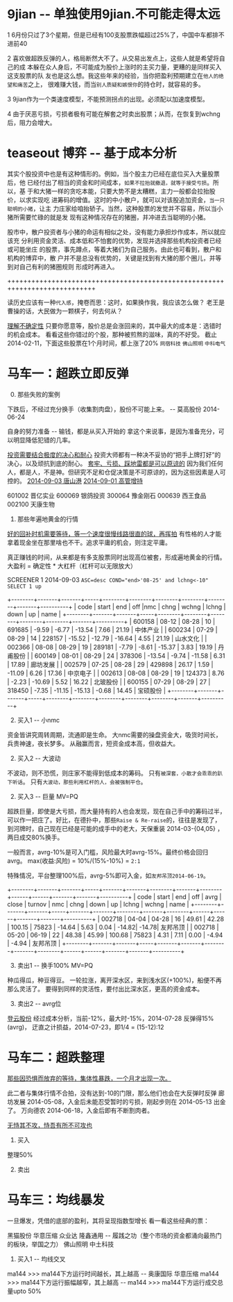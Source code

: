# 9jian -- 单独使用9jian.不可能走得太远

1 6月份只过了3个星期，但是已经有100支股票跌幅超过25%了，中国中车都排不进前40
  [](http://ww1.sinaimg.cn/bmiddle/8d354b32jw1et9ckc0yaij208v1qddx6.jpg)

2 喜欢做超跌反弹的人，格局断然大不了。从交易出发点上，这些人就是希望将自己的成
  本躲在众人身后，不可能成为股价上涨时的主买力量，更糟的是同样买入这支股票的队
  友也是这么想。我这些年来的经验，当你把盈利预期建立在`他人的绝望和痛苦`之上，
  很难赚大钱，而当`别人质疑和嫉恨你`的持仓时，就容易的多。

3 9jian作为一个类速度模型，不能预测拐点的出现。必须配以加速度模型。

4 由于厌恶亏损，亏损者极有可能在解套之时卖出股票；从而，在恢复到wchng后，阻力会增大。

# teaseout 博弈 -- 基于成本分析

  其实个股投资中也是有这种情形的。例如，当个股主力已经在底位买入大量股票后，他
  已经付出了相当的资金和时间成本，`如果不拉抬就撤退，就等于接受亏损`。所以，基
  于和大猪一样的贪吃本能，只要大势不是太糟糕，主力一般都会拉抬股价，以求实现吃
  进筹码的增值。这时的中小散户，就可以对该股追加资金，`当一只聪明的小猪`，让主
  力庄家给咱抬轿子。当然，这种股票的发觉并不容易，所以当小猪所需要忙碌的就是发
  现有这种情况存在的猪圈，并冲进去当聪明的小猪。

  股市中，散户投资者与小猪的命运有相似之处，没有能力承担炒作成本，所以就应该充
  分利用资金灵活、成本低和不怕套的优势，发现并选择那些机构投资者已经或可能坐庄
  的股票，事先蹲点，等着大猪们为自己服务。由此也可看到，散户和机构的博弈中，散
  户并不是总没有优势的，关键是找到有大猪的那个圈儿，并等到对自己有利的猪圈规则
  形成时再进入。

  ++++++++++++++++++++++++++++++++++++++++++++++++++++++++++++++++++++++++++++

  读历史应该有一种`代入感`，掩卷而思：这时，如果换作我，我应该怎么做？
  老王是曹操的话，大民做为一颗棋子，何去何从？

  [理解不确定性](如何少出错)
  只要你愿意等，股价总是会涨回来的，其中最大的成本是：选错时的机会成本。
  看看这些你错过的个股，那种被煎熬的滋味，真的不好受。
  截止2014-02-11，下面这些股票在1个月时间，都上涨了20%
  `网宿科技` `佛山照明` `中科电气`

# 马车一：超跌立即反弹

0. 那些失败的案例

  下跌后，不经过充分换手（收集割肉盘），股份不可能上来。 -- 莫高股份 2014-06-24

  自身的努力准备 -- 输钱，都是从买入开始的
  拿这个来说事，是因为准备充分，可以明显降低犯错的几率。

  [投资需要结合极度的决心和耐心]()
  投资大师都有一种决不妥协的“把手上牌打好”的决心，以及顽抗到底的耐心。
  [套牢、亏损、踩地雷都是可以原谅的]()
  因为我们任何人，都是人，不是神。但研究不足和仓促决策是不可原谅的，因为这些因素是人可控的。
  [2014-09-03 唐山港](不做功课，而在如此的高位买入，实为不可饶恕)
  [2014-09-01 高管增持](如果周一早上能花时间研究，更能有傲人战绩)

  601002  晋亿实业
  600069  银鸽投资
  300064  豫金刚石
  000639  西王食品
  002100  天康生物

1. 那些年遍地黄金的行情

  [好的回补时机需要等待，等一个速度很慢线路很直的球，再挥拍]()
  有性格的人才能拿着现金坐在那里啥也不干。追求平庸的机会，则注定平庸。

  真正赚钱的时间，从来都是有多支股票同时出现高位被套，形成遍地黄金的行情。
  大盈利 = 确定性 * 大杠杆（杠杆可以无限放大）

  SCREENER 1 2014-09-03
  `ASC=desc COND="end>'08-25' and lchng<-10" SELECT 1 up`

  +--------+-------+-------+-----+--------+--------+--------+--------+--------+-------+----------+
  | code   | start | end   | off |nmc     | chng   | wchng  | lchng  | down   | up    | name     |
  +--------+-------+-------+-----+--------+--------+--------+--------+--------+-------+----------+
  | 600158 | 08-12 | 08-28 |  10 | 691685 |  -9.59 |  -6.77 | -13.54 |   7.66 | 21.19 | 中体产业 |
  | 600234 | 07-29 | 08-29 |  14 | 228157 | -15.52 | -12.79 | -16.64 |   4.55 | 21.19 | 山水文化 |
  | 002366 | 08-08 | 08-29 |  19 | 289181 |  -7.79 |  -8.61 | -15.37 |   3.83 | 19.19 | 丹甫股份 |
  | 600149 | 08-01 | 08-29 |  24 | 378306 | -13.54 |  -9.74 | -11.58 |   6.31 | 17.89 | 廊坊发展 |
  | 002579 | 07-25 | 08-28 |  29 | 429898 |  26.17 |   1.59 | -11.09 |   6.26 | 17.36 | 中京电子 |
  | 002613 | 08-08 | 08-29 |  19 | 124373 |   8.76 |  -2.23 | -10.69 |   5.52 | 16.22 | 北玻股份 |
  | 600155 | 07-29 | 08-29 |  27 | 318450 |  -7.35 | -11.15 | -15.13 |  -0.68 | 14.45 | 宝硕股份 |
  +--------+-------+-------+-----+--------+--------+--------+--------+--------+-------+----------+

2. 买入1 -- 小nmc

  资金皆讲究周转周期，流通即是生命。
  大nmc需要的操盘资金大，吸货时间长，兵贵神速，夜长梦多。
  从融赢而言，短资金成本高，但收益大。

2. 买入2 -- 大波动

  不波动，则不恐慌，则庄家不能得到低成本的筹码。
  只有`被深套，小散才会乖乖的趴下听话`。
  只有`大波动，那些利用杠杆的人，会被强制平仓`。

2. 买入3 -- 巨量 MV=PQ

  超跌巨量，即使是大亏损，而大量持有的人也会发现，现在自己手中的筹码过半，
  可以作一把庄了。好比，在德扑中，那些`Raise & Re-raise`的，往往是发现了，
  到河牌时，自己现在已经是可能的成手中的老大，天保重装 2014-03-{04,05} ，
  两日成交80%换手。

  一般而言，avrg-10%是可入门槛，风险最大时avrg-15%。最终价格会回归avrg。
  max(收益:风险) = 10%/(15%-10%) = `2:1`

  特殊情况，平台整理100%后，avrg-5%即可入金，如`友邦吊顶2014-06-19`。

  +--------+-------+-------+-----+-------+-------+--------+-------+--------+------+------+-------+-------+----------+
  | code   | start | end   | off | avrg  | close | turnov | nmc   | chng   | down | up   | lchng | wchng | name     |
  +--------+-------+-------+-----+-------+-------+--------+-------+--------+------+------+-------+-------+----------+
  | 002718 | 04-04 | 04-28 |  16 | 49.61 | 42.28 | 100.15 | 75823 | -14.64 | 5.63 | 0.04 | -14.82| -14.78| 友邦吊顶 |
  | 002718 | 05-20 | 06-19 |  22 | 48.38 | 45.99 | 100.68 | 75823 | 4.31   | 7.11 | 0.00 | -4.94 | -4.94 | 友邦吊顶 |
  +--------+-------+-------+-----+-------+-------+--------+-------+--------+------+------+-------+-------+----------+

3. 卖出1 -- 换手100% MV=PQ

  种瓜得瓜，种豆得豆。
  一轮拉涨，离开深水区，来到浅水区(+100%)，船便不再那么灵活了。
  要得到同样的灵活性，要付出比深水区，更高的资金成本。

3. 卖出2 -- avrg位

  [登云股份]()
  经过成本分析，当前-12%，最大时-15%，2014-07-28 反弹得15%(avrg)，
  迂直之计损益，2014-07-23，即1/4 = (15-12):12

# 马车二：超跌整理

  [那些因恐惧而放弃的等待，集体性暴跌，一个月才出现一次。]()

  此二者与集体行情不合拍，没有达到-10的门限，那么他们也会在大反弹时反弹
  廊坊发展 2014-05-08，入金后未能忍受暂时的亏损，刚起步则在 2014-05-13 出金了。 
  万向德农 2014-06-18，入金后即有不断割肉者。

  [无恃其不攻，恃吾有所不可攻也](用于第二波)

1. 买入

  整理50%

2. 卖出

# 马车三：均线暴发

  一旦爆发，凭借的底部的盈利，其将呈现指数型增长
  看一看这些经典的票：

  黑猫股份
  华意压缩
  众业达
  隆鑫通用  -- 履践之功（整个市场的资金都涌向最热门的板块，举国之力）
  佛山照明
  中土科技


1. 买入1 -- 均线交叉

  ma144 >>> ma144下方运行时间越长，其上越高 -- 奥康国际 华意压缩
  ma144 >>> ma144下方运行振幅越窄，其上越高 -- 
  ma144 >>> ma144下方运行成交总量upto 50%
